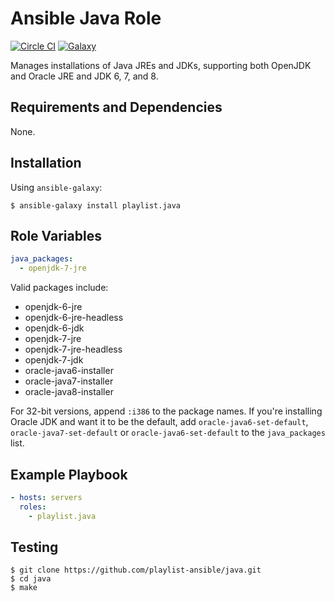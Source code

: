 # Ansible Java Role

[![Circle CI](https://circleci.com/gh/playlist-ansible/java.svg?style=shield)](https://circleci.com/gh/playlist-ansible/java)
[![Galaxy](https://img.shields.io/badge/galaxy-playlist.java-blue.svg)](https://galaxy.ansible.com/list#/roles/3241)

Manages installations of Java JREs and JDKs, supporting both OpenJDK and Oracle JRE and JDK 6, 7, and 8.

## Requirements and Dependencies

None.

## Installation

Using `ansible-galaxy`:

```
$ ansible-galaxy install playlist.java
```

## Role Variables

```yaml
java_packages:
  - openjdk-7-jre
```

Valid packages include:

* openjdk-6-jre
* openjdk-6-jre-headless
* openjdk-6-jdk
* openjdk-7-jre
* openjdk-7-jre-headless
* openjdk-7-jdk
* oracle-java6-installer
* oracle-java7-installer
* oracle-java8-installer

For 32-bit versions, append `:i386` to the package names.  If you're installing Oracle JDK and want it to be the default, add `oracle-java6-set-default`, `oracle-java7-set-default` or `oracle-java6-set-default` to the `java_packages` list.

## Example Playbook

```yaml
- hosts: servers
  roles:
    - playlist.java
```

## Testing

```
$ git clone https://github.com/playlist-ansible/java.git
$ cd java
$ make
```

